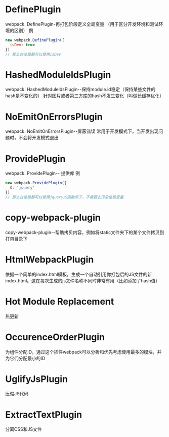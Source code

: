 # DefinePlugin
webpack. DefinePlugin-再打包阶段定义全局变量
（用于区分开发环境和测试环境的区别）
例

``` Javascript
new webpack.DefinePlugin({
  isDev: true
})
// 那么在全局都可以使用isDev
```

# HashedModuleldsPlugin

webpack. HashedModuleldsPlugin--保持module.id稳定（保持某些文件的hash是不变化的）
针对图片或者第三方库的hash不发生变化（叫做长缓存优化）

# NoEmitOnErrorsPlugin

webpack. NoEmitOnErrorsPlugin--屏蔽错误
常用于开发模式下，当开发出现问题时，不会将开发模式退出

# ProvidePlugin

webpack. ProvidePlugin-- 提供库
例

``` Javascript
new webpack.ProvidePlugin({
  $: 'jquery'
})
// 那么在全局都可以使用jquery的函数库了。不需要去污染全局变量
```

# copy-webpack-plugin

copy-webpack-plugin--帮助拷贝内容，例如将static文件夹下的某个文件拷贝到打包目录下

# HtmlWebpackPlugin

依据一个简单的index.html模板，生成一个自动引用你打包后的JS文件的新index.html。这在每次生成的js文件名称不同时非常有用（比如添加了hash值）

# Hot Module Replacement

热更新

# OccurenceOrderPlugin 

为组件分配ID，通过这个插件webpack可以分析和优先考虑使用最多的模块，并为它们分配最小的ID

# UglifyJsPlugin

压缩JS代码

# ExtractTextPlugin

分离CSS和JS文件

